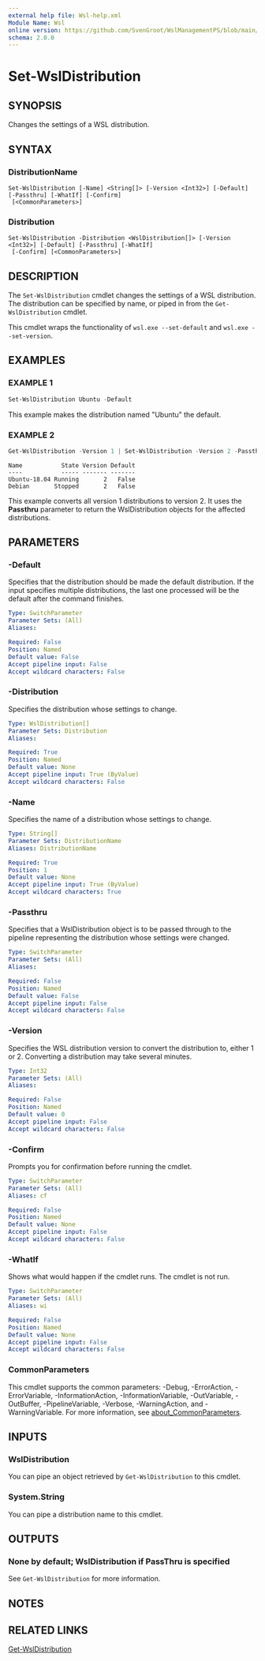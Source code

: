 ```yaml
---
external help file: Wsl-help.xml
Module Name: Wsl
online version: https://github.com/SvenGroot/WslManagementPS/blob/main/docs/Set-WslDistribution.md
schema: 2.0.0
---
```


# Set-WslDistribution

## SYNOPSIS

Changes the settings of a WSL distribution.

## SYNTAX

### DistributionName

```
Set-WslDistribution [-Name] <String[]> [-Version <Int32>] [-Default] [-Passthru] [-WhatIf] [-Confirm]
 [<CommonParameters>]
```

### Distribution

```
Set-WslDistribution -Distribution <WslDistribution[]> [-Version <Int32>] [-Default] [-Passthru] [-WhatIf]
 [-Confirm] [<CommonParameters>]
```

## DESCRIPTION

The `Set-WslDistribution` cmdlet changes the settings of a WSL distribution. The distribution can be
specified by name, or piped in from the `Get-WslDistribution` cmdlet.

This cmdlet wraps the functionality of `wsl.exe --set-default` and `wsl.exe --set-version`.

## EXAMPLES

### EXAMPLE 1

```powershell
Set-WslDistribution Ubuntu -Default
```

This example makes the distribution named "Ubuntu" the default.

### EXAMPLE 2

```powershell
Get-WslDistribution -Version 1 | Set-WslDistribution -Version 2 -Passthru
```

```Output
Name           State Version Default
----           ----- ------- -------
Ubuntu-18.04 Running       2   False
Debian       Stopped       2   False
```

This example converts all version 1 distributions to version 2.  It uses the **Passthru** parameter
to return the WslDistribution objects for the affected distributions.

## PARAMETERS

### -Default

Specifies that the distribution should be made the default distribution. If the input specifies
multiple distributions, the last one processed will be the default after the command finishes.

```yaml
Type: SwitchParameter
Parameter Sets: (All)
Aliases:

Required: False
Position: Named
Default value: False
Accept pipeline input: False
Accept wildcard characters: False
```

### -Distribution

Specifies the distribution whose settings to change.

```yaml
Type: WslDistribution[]
Parameter Sets: Distribution
Aliases:

Required: True
Position: Named
Default value: None
Accept pipeline input: True (ByValue)
Accept wildcard characters: False
```

### -Name

Specifies the name of a distribution whose settings to change.

```yaml
Type: String[]
Parameter Sets: DistributionName
Aliases: DistributionName

Required: True
Position: 1
Default value: None
Accept pipeline input: True (ByValue)
Accept wildcard characters: True
```

### -Passthru

Specifies that a WslDistribution object is to be passed through to the pipeline representing the
distribution whose settings were changed.

```yaml
Type: SwitchParameter
Parameter Sets: (All)
Aliases:

Required: False
Position: Named
Default value: False
Accept pipeline input: False
Accept wildcard characters: False
```

### -Version

Specifies the WSL distribution version to convert the distribution to, either 1 or 2. Converting
a distribution may take several minutes.

```yaml
Type: Int32
Parameter Sets: (All)
Aliases:

Required: False
Position: Named
Default value: 0
Accept pipeline input: False
Accept wildcard characters: False
```

### -Confirm

Prompts you for confirmation before running the cmdlet.

```yaml
Type: SwitchParameter
Parameter Sets: (All)
Aliases: cf

Required: False
Position: Named
Default value: None
Accept pipeline input: False
Accept wildcard characters: False
```

### -WhatIf

Shows what would happen if the cmdlet runs.
The cmdlet is not run.

```yaml
Type: SwitchParameter
Parameter Sets: (All)
Aliases: wi

Required: False
Position: Named
Default value: None
Accept pipeline input: False
Accept wildcard characters: False
```

### CommonParameters

This cmdlet supports the common parameters: -Debug, -ErrorAction, -ErrorVariable, -InformationAction, -InformationVariable, -OutVariable, -OutBuffer, -PipelineVariable, -Verbose, -WarningAction, and -WarningVariable. For more information, see [about_CommonParameters](http://go.microsoft.com/fwlink/?LinkID=113216).

## INPUTS

### WslDistribution

You can pipe an object retrieved by `Get-WslDistribution` to this cmdlet.

### System.String

You can pipe a distribution name to this cmdlet.

## OUTPUTS

### None by default; WslDistribution if PassThru is specified

See `Get-WslDistribution` for more information.

## NOTES

## RELATED LINKS

[Get-WslDistribution](Get-WslDistribution.md)
